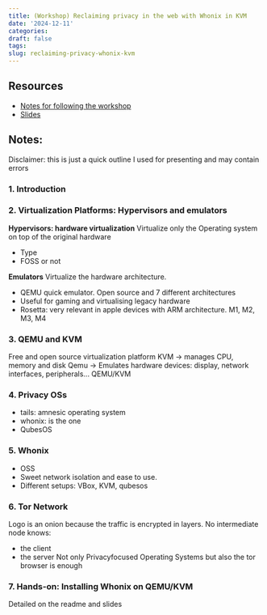 ```yaml
---
title: (Workshop) Reclaiming privacy in the web with Whonix in KVM
date: '2024-12-11'
categories:
draft: false
tags:
slug: reclaiming-privacy-whonix-kvm
---
```


## Resources
- [Notes for following the workshop](https://github.com/caldito/whonix-kvm-workshop)
- [Slides](/docs/reclaiming-privacy-whonix-kvm-slides.pdf)

## Notes:
Disclaimer: this is just a quick outline I used for presenting and may contain errors   

### 1. Introduction
### 2. Virtualization Platforms: Hypervisors and emulators
**Hypervisors: hardware virtualization**
Virtualize only the Operating system on top of the original hardware
- Type
- FOSS or not

**Emulators**
Virtualize the hardware architecture.
- QEMU quick emulator. Open source and 7 different architectures
- Useful for gaming and virtualising legacy hardware
- Rosetta: very relevant in apple devices with ARM architecture. M1, M2, M3, M4

### 3. QEMU and KVM
Free and open source virtualization platform
KVM -> manages CPU, memory and disk
Qemu -> Emulates hardware devices: display, network interfaces, peripherals...
QEMU/KVM
### 4. Privacy OSs
- tails: amnesic operating system
- whonix: is the one
- QubesOS

### 5. Whonix
- OSS
- Sweet network isolation and ease to use.
- Different setups: VBox, KVM, qubesos

### 6. Tor Network

Logo is an onion because the traffic is encrypted in layers.
No intermediate node knows:
- the client
- the server
Not only Privacyfocused Operating Systems but also the tor browser is enough 

### 7. Hands-on: Installing Whonix on QEMU/KVM
Detailed on the readme and slides